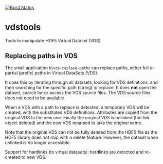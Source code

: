 [![Build Status](https://travis-ci.org/DiamondLightSource/hdf5tools.svg?branch=master)](https://travis-ci.org/DiamondLightSource/hdf5tools)

# vdstools
Tools to manipulate HDF5 Virtual Dataset (VDS)

## Replacing paths in VDS

The small application `h5vds-replace-paths` can replace paths, either full or partial (prefix) 
paths in Virtual DataSets (VDS). 

It does this by iterating through all datasets, looking for VDS definitions, and then searching
for the specific path (string) to replace. It does **not** open the dataset, search for or access
the VDS source files. The VDS source files does not need to be available.

When a VDS with a path to replace is detected, a temporary VDS will be created, with the
substituted VDS definitions. Attributes are copied from the original VDS to the new one. Finally
the original VDS is unlinked (the link object deleted) and the new VDS renamed to take the
original name. 

Note that the original VDS can not be fully deleted from the HDF5 file as the HDF5 library does
not ship with a delete feature. However, the dataset when unlinked is no longer accessible.

Support for hardlinks (to virtual datasets): hardlinks are detected and re-created to new VDS.
 
